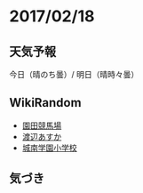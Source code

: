 # 2017/02/18

## 天気予報

今日（晴のち曇）/ 明日（晴時々曇）

## WikiRandom

* [園田競馬場](https://ja.wikipedia.org/wiki/%E5%9C%92%E7%94%B0%E7%AB%B6%E9%A6%AC%E5%A0%B4)
* [渡辺あすか](https://ja.wikipedia.org/wiki/%E6%B8%A1%E8%BE%BA%E3%81%82%E3%81%99%E3%81%8B)
* [城南学園小学校](https://ja.wikipedia.org/wiki/%E5%9F%8E%E5%8D%97%E5%AD%A6%E5%9C%92%E5%B0%8F%E5%AD%A6%E6%A0%A1)

## 気づき

